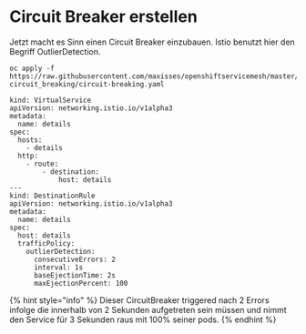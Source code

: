 # Circuit Breaker erstellen

Jetzt macht es Sinn einen Circuit Breaker einzubauen. Istio benutzt hier den Begriff OutlierDetection.

```text
oc apply -f https://raw.githubusercontent.com/maxisses/openshiftservicemesh/master/03-circuit_breaking/circuit-breaking.yaml
```

```text
kind: VirtualService
apiVersion: networking.istio.io/v1alpha3
metadata:
  name: details
spec:
  hosts:
    - details
  http:
    - route:
        - destination:
            host: details
---
kind: DestinationRule
apiVersion: networking.istio.io/v1alpha3
metadata:
  name: details
spec:
  host: details
  trafficPolicy:
    outlierDetection:
      consecutiveErrors: 2
      interval: 1s
      baseEjectionTime: 2s
      maxEjectionPercent: 100
```

{% hint style="info" %}
Dieser CircuitBreaker triggered nach 2 Errors infolge die innerhalb von 2 Sekunden aufgetreten sein müssen und nimmt den Service für 3 Sekunden raus mit 100% seiner pods.
{% endhint %}

